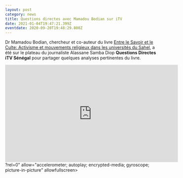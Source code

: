 ```yaml
---
layout: post
category: news
title: Questions directes avec Mamadou Bodian sur iTV
date: 2021-01-04T19:47:21.399Z
eventdate: 2020-09-20T19:48:29.800Z
---
```

Dr Mamadou Bodian, chercheur et co-auteur du livre [Entre le Savoir et le Culte: Activisme et mouvements religieux dans les universités du Sahel](https://www.amalion.net/catalogue/entre-le-savoir-et-le-culte-activisme-et-mouvements-religieux-dans-les-universit%C3%A9s-du-sahel/), a été sur le plateau du journaliste Alassane Samba Diop **Questions Directes**  **iTV Sénégal** pour partager quelques analyses pertinentes du livre.



<div class="video-box"><iframe width="560" height="315" src="https://www.youtube.com/embed/<iframe width="560" height="315" src="https://www.youtube.com/embed/GV-WjVOYvbM" title="YouTube video player" frameborder="0" allow="accelerometer; autoplay; clipboard-write; encrypted-media; gyroscope; picture-in-picture" allowfullscreen></iframe>?rel=0" allow="accelerometer; autoplay; encrypted-media; gyroscope; picture-in-picture" allowfullscreen></iframe></div>